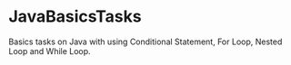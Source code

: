 # JavaBasicsTasks
Basics tasks on Java with using Conditional Statement, For Loop, Nested Loop and While Loop.
